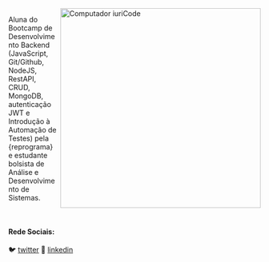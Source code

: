 <img src="https://raw.githubusercontent.com/MicaelliMedeiros/micaellimedeiros/master/image/computer-illustration.png" min-width="400px" max-width="400px" width="400px" align="right" alt="Computador iuriCode">

<p align="left"> 
Aluna do Bootcamp de Desenvolvimento Backend (JavaScript, Git/Github, NodeJS, RestAPI, CRUD, MongoDB, autenticação JWT e Introdução à Automação de Testes) pela {reprograma} e estudante bolsista de Análise e Desenvolvimento de Sistemas.
</p>

<p align="left">

</p>



[twitter]: https://twitter.com/bizarrexblue
[linkedin]: https://www.linkedin.com/in/yaralviana/
<br>

#### Rede Sociais:

🐦 [twitter][twitter]
👔 [linkedin][linkedin]

